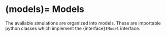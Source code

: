 (models)=
Models
======

The available simulations are organized into models.  These are importable python classes
which implement the {interface}`IModel` interface.
